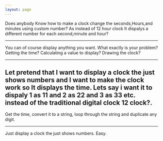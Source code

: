 ```yaml
---
layout: page
---
```


Does anybody Know how to make a clock change the seconds,Hours,and minutes using custom number?
As instead of 12 hour clock It dispalys a different number for each second,minute and hour?

----

You can of course display anything you want. What exactly is your problem? Getting the time? Calculating a value to display? Drawing the clock?

----

Let pretend that I want to display a clock the just shows numbers and I want to make the clock work so It displays the time.
Lets say i want it to dispaly 1 as 11 and 2 as 22 and 3 as 33  etc. instead of the traditional digital clock 12 clock?.
----
Get the time, convert it to a string, loop through the string and duplicate any digit.

----

Just display a clock the just shows numbers. Easy.
